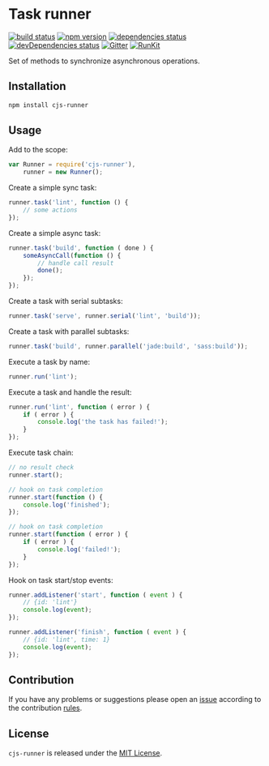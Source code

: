 Task runner
===========

[![build status](https://img.shields.io/travis/cjssdk/runner.svg?style=flat-square)](https://travis-ci.org/cjssdk/runner)
[![npm version](https://img.shields.io/npm/v/cjs-runner.svg?style=flat-square)](https://www.npmjs.com/package/cjs-runner)
[![dependencies status](https://img.shields.io/david/cjssdk/runner.svg?style=flat-square)](https://david-dm.org/cjssdk/runner)
[![devDependencies status](https://img.shields.io/david/dev/cjssdk/runner.svg?style=flat-square)](https://david-dm.org/cjssdk/runner?type=dev)
[![Gitter](https://img.shields.io/badge/gitter-join%20chat-blue.svg?style=flat-square)](https://gitter.im/DarkPark/cjssdk)
[![RunKit](https://img.shields.io/badge/RunKit-try-yellow.svg?style=flat-square)](https://runkit.com/npm/cjs-runner)


Set of methods to synchronize asynchronous operations.


## Installation ##

```bash
npm install cjs-runner
```


## Usage ##

Add to the scope:

```js
var Runner = require('cjs-runner'),
    runner = new Runner();
```

Create a simple sync task:

```js
runner.task('lint', function () {
    // some actions
});
```

Create a simple async task:

```js
runner.task('build', function ( done ) {
    someAsyncCall(function () {
        // handle call result
        done();
    });
});
```

Create a task with serial subtasks:

```js
runner.task('serve', runner.serial('lint', 'build'));
```

Create a task with parallel subtasks:

```js
runner.task('build', runner.parallel('jade:build', 'sass:build'));
```

Execute a task by name:

```js
runner.run('lint');
```

Execute a task and handle the result:

```js
runner.run('lint', function ( error ) {
    if ( error ) {
        console.log('the task has failed!');
    }
});
```

Execute task chain:

```js
// no result check
runner.start();

// hook on task completion
runner.start(function () {
    console.log('finished');
});

// hook on task completion
runner.start(function ( error ) {
    if ( error ) {
        console.log('failed!');
    }
});
```

Hook on task start/stop events:

```js
runner.addListener('start', function ( event ) {
    // {id: 'lint'}
    console.log(event);
});

runner.addListener('finish', function ( event ) {
    // {id: 'lint', time: 1}
    console.log(event);
});
```


## Contribution ##

If you have any problems or suggestions please open an [issue](https://github.com/cjssdk/runner/issues)
according to the contribution [rules](.github/contributing.md).


## License ##

`cjs-runner` is released under the [MIT License](license.md).
